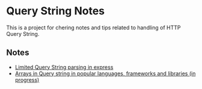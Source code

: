 # Query String Notes

This is a project for chering notes and tips related to handling of HTTP Query String.

## Notes

- [Limited Query String parsing in express](https://www.convertonline.io/blog/limited-query-string-parsing-in-express)
- [Arrays in Query string in popular languages, frameworks and libraries (in progress)](arrays-in-query-string.md)
